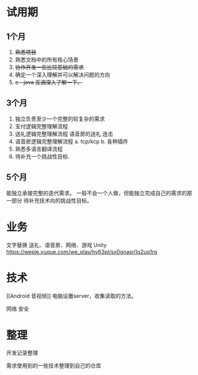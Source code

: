# 试用期
## 1个月
1. ~~熟悉项目~~
2. 熟悉文档中的所有核心场景
3. ~~协作开发一些比较基础的需求~~
4. 确定一个深入理解并可以解决问题的方向
5. ~~c - java 互调深入了解一下。~~

## 3个月
1. 独立负责至少一个完整的较复杂的需求
2. 支付逻辑完整理解流程
3. 送礼逻辑完整理解流程
语音房的送礼
连击
4. 语音房逻辑完整理解流程
a.  tcp/kcp
b. 各种插件
5. 熟悉多语言翻译流程
6. 待补充一个挑战性目标.

## 5个月
能独立承接完整的迭代需求。
一般不会一个人做，但能独立完成自己的需求的那一部分
待补充技术向的挑战性目标。
##
# 业务
文字替换
送礼、语音房、网络、游戏
Unity
https://wepie.yuque.com/we_play/hy63pl/sx0gnasn1q2uq1rq

# 技术
[[Android 音视频]]
电脑设置server，收集读取的方法。

网络
安全


# 整理
开发记录整理

需求使用到的一些技术整理到自己的仓库


